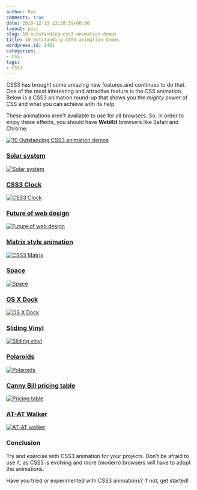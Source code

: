 ```yaml
---
author: Red
comments: true
date: 2010-12-13 13:28:59+00:00
layout: post
slug: 10-outstanding-css3-animation-demos
title: 10 Outstanding CSS3 animation demos
wordpress_id: 1481
categories:
- CSS
tags:
- CSS3
---
```


CSS3 has brought some amazing new features and continues to do that. One of the most interesting and attractive feature is the CSS animation. Below is a CSS3 animation round-up that shows you the _mighty_ power of CSS and what you can achieve with its help. 

These animations aren't available to use for all browsers. So, in order to enjoy these effects, you should have **WebKit** browsers like Safari and Chrome.

[![10 Outstanding CSS3 animation demos](http://www.red-team-design.com/wp-content/uploads/2010/12/at-at-walker.png)](/10-outstanding-css3-animation-demos)

<!-- more -->


### [Solar system](http://neography.com/experiment/circles/solarsystem/)


[![Solar system](http://www.red-team-design.com/wp-content/uploads/2010/12/solar-system.png)](http://neography.com/experiment/circles/solarsystem/)



### [CSS3 Clock](http://css-tricks.com/examples/CSS3Clock/)


[![CSS3 Clock](http://www.red-team-design.com/wp-content/uploads/2010/12/css3clock.png)](http://css-tricks.com/examples/CSS3Clock/)



### [Future of web design](http://futureofwebdesign.com/404/)


[![Future of web design](http://www.red-team-design.com/wp-content/uploads/2010/12/futureofwebdesign.png)](http://futureofwebdesign.com/404/)



### [Matrix style animation](http://girliemac.com/sandbox/matrix.html)


[![CSS3 Matrix](http://www.red-team-design.com/wp-content/uploads/2010/12/matrix.png)](http://girliemac.com/sandbox/matrix.html)



### [Space](http://media.24ways.org/2009/15/space.html)


[![Space](http://www.red-team-design.com/wp-content/uploads/2010/12/space.png)](http://media.24ways.org/2009/15/space.html)



### [OS X Dock](http://www.zurb.com/playground/osx-dock)


[![OS X Dock](http://www.red-team-design.com/wp-content/uploads/2010/12/osxdock.png)](http://www.zurb.com/playground/osx-dock)



### [Sliding Vinyl](http://www.zurb.com/playground/sliding-vinyl)


[![Sliding vinyl](http://www.red-team-design.com/wp-content/uploads/2010/12/sliding-vinyl.png)](http://www.zurb.com/playground/sliding-vinyl)



### [Polaroids](http://www.zurb.com/playground/css3-polaroids)


[![Polaroids](http://www.red-team-design.com/wp-content/uploads/2010/12/polaroids.png)](http://www.zurb.com/playground/css3-polaroids)



### [Canny Bill pricing table](http://stuffandnonsense.co.uk/content/demo/cannybill/21-10-2009/pricing.html)


[![Pricing table](http://www.red-team-design.com/wp-content/uploads/2010/12/pricing-table.png)](http://stuffandnonsense.co.uk/content/demo/cannybill/21-10-2009/pricing.html)



### [AT-AT Walker](http://anthonycalzadilla.com/css3-ATAT/index-bones.html)


[![AT-AT walker](http://www.red-team-design.com/wp-content/uploads/2010/12/at-at-walker.png)](http://anthonycalzadilla.com/css3-ATAT/index-bones.html)



### Conclusion


Try and exercise with CSS3 animation for your projects. Don't be afraid to use it, as CSS3 is evolving and more (modern) browsers will have to adopt the animations.

Have you tried or experimented with CSS3 animations? If not, get started!
